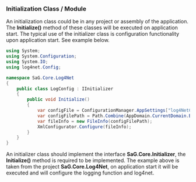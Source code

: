 ### Initialization Class / Module

An initialization class could be in any project or assembly of the application.  The **Initialize()** method of these classes will be executed on application start.  The typical use of the initializer class is configuration functionality upon application start.  See example below.

```C#
using System;
using System.Configuration;
using System.IO;
using log4net.Config;

namespace SaG.Core.Log4Net
{
    public class LogConfig : IInitializer
    {
        public void Initialize()
        {
            var configFile = ConfigurationManager.AppSettings["log4NetConfig"];
            var configFilePath = Path.Combine(AppDomain.CurrentDomain.BaseDirectory, configFile);
            var fileInfo = new FileInfo(configFilePath);
            XmlConfigurator.Configure(fileInfo);
        }
    }
}
```

An initializer class should implement the interface **SaG.Core.Initializer**, the **Initialize()** method is required to be implemented.  The example above is taken from the project **SaG.Core.Log4Net**, on application start it will be executed and will configure the logging function and log4net.
